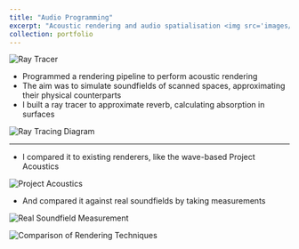 ```yaml
---
title: "Audio Programming"
excerpt: "Acoustic rendering and audio spatialisation <img src='images/rendering.gif'> "
collection: portfolio
---
```


![Ray Tracer](../../images/ray-tracer.gif)

- Programmed a rendering pipeline to perform acoustic rendering
- The aim was to simulate soundfields of scanned spaces, approximating their physical counterparts
- I built a ray tracer to approximate reverb, calculating absorption in surfaces

![Ray Tracing Diagram](../../images/rt-diagram.png)

--- 

- I compared it to existing renderers, like the wave-based Project Acoustics


![Project Acoustics](../../images/DMT_Acoustics.png)


- And compared it against real soundfields by taking measurements

![Real Soundfield Measurement](../../images/soundfield-measurement.jpg)

![Comparison of Rendering Techniques](../../images/real_synthetic_rir.jpg)

